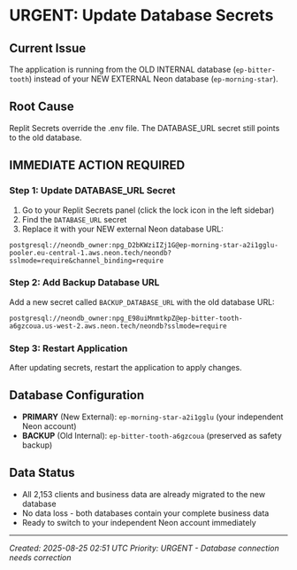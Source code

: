 # URGENT: Update Database Secrets

## Current Issue
The application is running from the OLD INTERNAL database (`ep-bitter-tooth`) instead of your NEW EXTERNAL Neon database (`ep-morning-star`).

## Root Cause
Replit Secrets override the .env file. The DATABASE_URL secret still points to the old database.

## IMMEDIATE ACTION REQUIRED

### Step 1: Update DATABASE_URL Secret
1. Go to your Replit Secrets panel (click the lock icon in the left sidebar)
2. Find the `DATABASE_URL` secret
3. Replace it with your NEW external Neon database URL:

```
postgresql://neondb_owner:npg_D2bKWziIZj1G@ep-morning-star-a2i1gglu-pooler.eu-central-1.aws.neon.tech/neondb?sslmode=require&channel_binding=require
```

### Step 2: Add Backup Database URL
Add a new secret called `BACKUP_DATABASE_URL` with the old database URL:

```
postgresql://neondb_owner:npg_E98uiMnmtkpZ@ep-bitter-tooth-a6gzcoua.us-west-2.aws.neon.tech/neondb?sslmode=require
```

### Step 3: Restart Application
After updating secrets, restart the application to apply changes.

## Database Configuration
- **PRIMARY** (New External): `ep-morning-star-a2i1gglu` (your independent Neon account)
- **BACKUP** (Old Internal): `ep-bitter-tooth-a6gzcoua` (preserved as safety backup)

## Data Status
- All 2,153 clients and business data are already migrated to the new database
- No data loss - both databases contain your complete business data
- Ready to switch to your independent Neon account immediately

---
*Created: 2025-08-25 02:51 UTC*
*Priority: URGENT - Database connection needs correction*